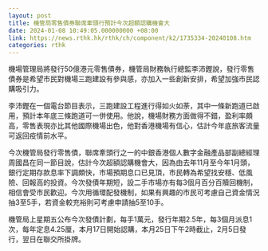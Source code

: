 ```yaml
---
layout: post
title: 機管局零售債券聯席牽頭行預計今次超額認購機會大
date: 2024-01-08 10:49:05.000000000 +08:00
link: https://news.rthk.hk/rthk/ch/component/k2/1735334-20240108.htm
categories: rthk
---
```


機場管理局將發行50億港元零售債券，機管局財務執行總監李沛鏗說，發行零售債券是希望市民對機場三跑建設有參與感，亦加入一些創新安排，希望加強市民認購吸引力。

李沛鏗在一個電台節目表示，三跑建設工程進行得如火如荼，其中一條新跑道已啟用，預計本年底三條跑道可一併使用。他說，機場財務方面做得不錯，盈利率頗高，零售表現亦比其他國際機場出色，他對香港機場有信心，估計今年底旅客流量可返回疫情前水平。

今次機管局發行零售債，聯席牽頭行之一的中銀香港個人數字金融產品部副總經理周國昌在同一節目說，估計今次超額認購機會大，因為由去年11月至今年1月頭，銀行定期存款息率下調頗快，市場預期息口已見頂，市民轉為希望找安穩、低風險、回報高的投資。今次發債年期短，設二手市場亦有每3個月百分百贖回機制，相信會受市民歡迎。今次用循環配發機制，如果有興趣的市民可考慮自己資金情況抽3至5手，若資金較充裕則可考慮申請抽5至10手。

機管局上星期五公布今次發債計劃，每手1萬元，發行年期2.5年，每3個月派息1次，每年定息4.25厘，本月17日開始認購，本月25日下午2時截止，2月5日發行，翌日在聯交所掛牌。
